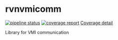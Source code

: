 # rvnvmicomm

[![pipeline status](http://gitlab.tetrane.rd/tetrane/rvnvmicomm/badges/master/pipeline.svg)](http://gitlab.tetrane.rd/tetrane/rvnvmicomm/commits/master)
[![coverage report](http://gitlab.tetrane.rd/tetrane/rvnvmicomm/badges/master/coverage.svg)](http://cdash.tetrane.rd/CDash/index.php?project=rvnvmicomm)
[Coverage detail](http://tetrane.pages.gitlab.tetrane.rd/rvnvmicomm/)

Library for VMI communication
